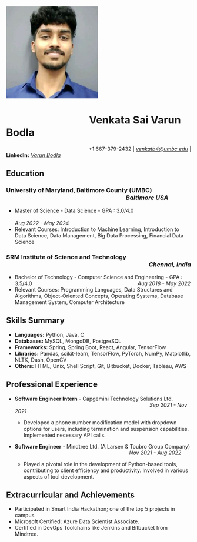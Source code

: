 ![](Photo.jpg)

# $~~~~~~~~~~~~~~~~~~~~~~~~~~~~~~~~~$  Venkata Sai Varun Bodla
$~~~~~~~~~~~~~~~~~~~~~~~~~~~~~~~~~~~~~~~~~~~~~~~~~~~~~~~~$ +1 667-379-2432 | *venkatb4@umbc.edu* | **LinkedIn:** *[Varun Bodla](https://www.linkedin.com/in/varun-bodla-1a0b25213)*

## Education
### University of Maryland, Baltimore County (UMBC) $~~~~~~~~~~~~~~~~~~~~~~~~~~~~~~~~~~~~~~~~~~~~~~~~~~~~~~~~~~~~~~~~~~~~~~~~~~~~~~~~~~~$ *Baltimore USA*
- Master of Science - Data Science - GPA : 3.0/4.0 $~~~~~~~~~~~~~~~~~~~~~~~~~~~~~~~~~~~~~~~~~~~~~~~~~~~~~~~~~~~~~~~~~~~~~~~~~~~~~~~~~~~~~~~~~~~~~~~~~~~~~~~~~~~~~~~~~~~~~~~~~$ *Aug 2022 - May 2024*
- Relevant Courses: Introduction to Machine Learning, Introduction to Data Science, Data Management, Big Data Processing, Financial Data Science

### SRM Institute of Science and Technology $~~~~~~~~~~~~~~~~~~~~~~~~~~~~~~~~~~~~~~~~~~~~~~~~~~~~~~~~~~~~~~~~~~~~~~~~~~~~~~~~~~~~~~~~~~~~~~~~~~~$ *Chennai, India*
- Bachelor of Technology - Computer Science and Engineering - GPA : 3.5/4.0 $~~~~~~~~~~~~~~~~~~~~~~~~~~~~~~~~~~~~~~~~~~~~~~~~~~~~~~~~~~~~~~~~~~~~~~~$ *Aug 2018 - May 2022*
- Relevant Courses: Programming Languages, Data Structures and Algorithms, Object-Oriented Concepts, Operating Systems, Database Management System, Computer Architecture

## Skills Summary
- **Languages:** Python, Java, C
- **Databases:** MySQL, MongoDB, PostgreSQL
- **Frameworks:** Spring, Spring Boot, React, Angular, TensorFlow
- **Libraries:** Pandas, scikit-learn, TensorFlow, PyTorch, NumPy, Matplotlib, NLTK, Dash, OpenCV
- **Others:** HTML, Unix, Shell Script, Git, Bitbucket, Docker, Tableau, AWS

## Professional Experience

- **Software Engineer Intern** - Capgemini Technology Solutions Ltd. $~~~~~~~~~~~~~~~~~~~~~~~~~~~~~~~~~~~~~~~~~~~~~~~~~~~~~~~~~~~~~~~~~~~~~~~~~~~~~~~~~~~~~~~~~~~~$ *Sep 2021 - Nov 2021*
   - Developed a phone number modification model with dropdown options for users, including termination and suspension capabilities. Implemented necessary API calls.

- **Software Engineer** - Mindtree Ltd. (A Larsen & Toubro Group Company) $~~~~~~~~~~~~~~~~~~~~~~~~~~~~~~~~~~~~~~~~~~~~~~~~~~~~~~~~~~~~~~~~~~~~~~~~~~~~~~$ *Nov 2021 - Aug 2022*
   - Played a pivotal role in the development of Python-based tools, contributing to client efficiency and productivity. Involved in various aspects of tool development.

## Extracurricular and Achievements
- Participated in Smart India Hackathon; one of the top 5 projects in campus.
- Microsoft Certified: Azure Data Scientist Associate.
- Certified in DevOps Toolchains like Jenkins and Bitbucket from Mindtree.
